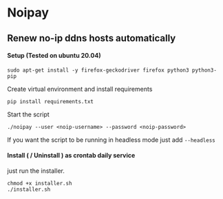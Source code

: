 # Noipay

## Renew no-ip ddns hosts automatically


#### Setup (Tested on ubuntu 20.04)
```
sudo apt-get install -y firefox-geckodriver firefox python3 python3-pip
```
Create virtual environment and install requirements
```
pip install requirements.txt
```
Start the script
```
./noipay --user <noip-username> --password <noip-password>
```
If you want the script to be running in headless mode just add ```--headless```

#### Install ( / Uninstall ) as crontab daily service
just run the installer.
```
chmod +x installer.sh
./installer.sh
```
